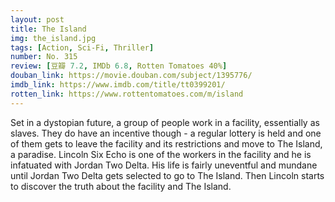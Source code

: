 ```yaml
---
layout: post 
title: The Island
img: the_island.jpg
tags: [Action, Sci-Fi, Thriller]
number: No. 315
review: [豆瓣 7.2, IMDb 6.8, Rotten Tomatoes 40%]
douban_link: https://movie.douban.com/subject/1395776/
imdb_link: https://www.imdb.com/title/tt0399201/
rotten_link: https://www.rottentomatoes.com/m/island
---
```


Set in a dystopian future, a group of people work in a facility, essentially as slaves. They do have an incentive though - a regular lottery is held and one of them gets to leave the facility and its restrictions and move to The Island, a paradise. Lincoln Six Echo is one of the workers in the facility and he is infatuated with Jordan Two Delta. His life is fairly uneventful and mundane until Jordan Two Delta gets selected to go to The Island. Then Lincoln starts to discover the truth about the facility and The Island.